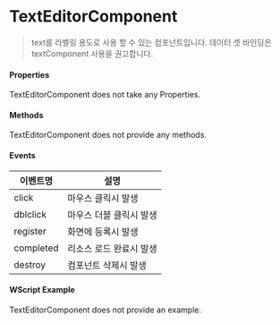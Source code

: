 # TextEditorComponent
> text를 라벨링 용도로 사용 할 수 있는 컴포넌트입니다.
> 데이터 셋 바인딩은 textComponent 사용을 권고합니다.

#### Properties

TextEditorComponent does not take any Properties.

#### Methods

TextEditorComponent does not provide any methods.

#### Events
|이벤트명|설명|
|---|---|
|click|마우스 클릭시 발생|
|dblclick|마우스 더블 클릭시 발생|
|register|화면에 등록시 발생|
|completed|리소스 로드 완료시 발생|
|destroy|컴포넌트 삭제시 발생|

#### WScript Example

TextEditorComponent does not provide an example.